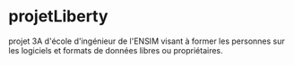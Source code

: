 # projetLiberty
projet 3A d'école d'ingénieur de l'ENSIM visant à former les personnes sur les logiciels et formats de données libres ou propriétaires.
